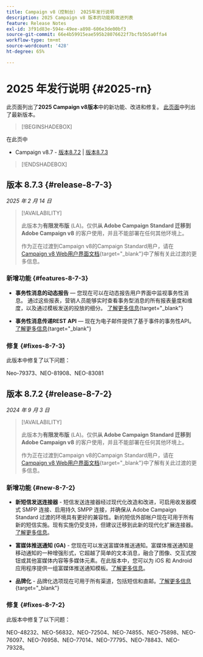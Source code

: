```yaml
---
title: Campaign v8（控制台） 2025年发行说明
description: 2025 Campaign v8 版本的功能和改进列表
feature: Release Notes
exl-id: 3f91d83e-594e-49ee-a898-606e3de00bf3
source-git-commit: 66e4b59915eae595b28076622f7bcfb5b5a0ffa4
workflow-type: tm+mt
source-wordcount: '428'
ht-degree: 65%

---
```


# 2025 年发行说明 {#2025-rn}

此页面列出了&#x200B;**2025 Campaign v8版本**&#x200B;中的新功能、改进和修复。 [此页面](release-notes.md)中列出了最新版本。

>[!BEGINSHADEBOX]

在此页中&#x200B;**&#x200B;**

* Campaign v8.7 - [版本8.7.2](#release-8-7-2) | [版本8.7.3](#release-8-7-3)


>[!ENDSHADEBOX]


## 版本 8.7.3 {#release-8-7-3}

_2025 年 2 月 14 日_

>[!AVAILABILITY]
>
>此版本为&#x200B;**有限发布版** (LA)。仅供&#x200B;**从 Adobe Campaign Standard 迁移到 Adobe Campaign v8** 的客户使用，并且不能部署在任何其他环境上。
>
>作为正在过渡到Campaign v8的Campaign Standard用户，请在[Campaign v8 Web用户界面文档](https://experienceleague.adobe.com/zh-hans/docs/campaign-web/v8/start/acs-migration){target="_blank"}中了解有关此过渡的更多信息。

### 新增功能 {#features-8-7-3}

* **事务性消息的动态报告** — 您现在可以在动态报告用户界面中监视事务性消息。 通过这些报表，营销人员能够实时查看事务型消息的所有报表量度和维度，以及通过模板发送的投放的细分。 [了解更多信息](https://experienceleague.adobe.com/zh-hans/docs/experience-cloud/campaign/reporting/get-started-reporting){target="_blank"}

* **事务性消息传递REST API** — 现在为电子邮件提供了基于事件的事务性API。 [了解更多信息](https://experienceleague.adobe.com/zh-hans/docs/experience-cloud/campaign/apis/managing-transactional-messages){target="_blank"}

### 修复 {#fixes-8-7-3}

此版本中修复了以下问题：

Neo-79373、NEO-81908、NEO-83081

## 版本 8.7.2 {#release-8-7-2}

_2024 年 9 月 3 日_

>[!AVAILABILITY]
>
>此版本为&#x200B;**有限发布版** (LA)。仅供&#x200B;**从 Adobe Campaign Standard 迁移到 Adobe Campaign v8** 的客户使用，并且不能部署在任何其他环境上。
>
>作为正在过渡到Campaign v8的Campaign Standard用户，请在[Campaign v8 Web用户界面文档](https://experienceleague.adobe.com/zh-hans/docs/campaign-web/v8/start/acs-migration){target="_blank"}中了解有关此过渡的更多信息。

### 新增功能 {#new-8-7-2}

* **新短信发送连接器** - 短信发送连接器经过现代化改造和改进，可启用收发器模式 SMPP 连接、启用持久 SMPP 连接，并确保从 Adobe Campaign Standard 过渡的环境具有更好的兼容性。新的短信外部帐户现在可用于所有新的短信实施。现有实施仍受支持，但建议迁移到此新的现代化扩展连接器。[了解更多信息](../send/sms/sms.md)。

* **富媒体推送通知 (GA)** - 您现在可以发送富媒体推送通知。富媒体推送通知是移动通知的一种增强形式，它超越了简单的文本消息，融合了图像、交互式按钮或其他富媒体内容等多媒体元素。在此版本中，您可以为 iOS 和 Android 应用程序提供一组富媒体推送通知模板。[了解更多信息](../send/rich-push-android.md)。

* **品牌化** - 品牌化选项现在可用于所有渠道，包括短信和直邮。[了解更多信息](https://experienceleague.adobe.com/docs/experience-cloud/campaign/branding/branding-gs.html?lang=zh-hans){target="_blank"}

### 修复 {#fixes-8-7-2}

此版本中修复了以下问题：

NEO-48232、NEO-56832、NEO-72504、NEO-74855、NEO-75898、NEO-76097、NEO-76958、NEO-77014、NEO-77795、NEO-78843、NEO-79328。
